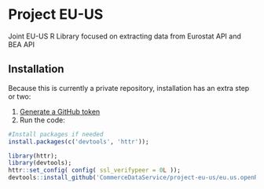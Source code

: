 # Project EU-US
Joint EU-US R Library focused on extracting data from Eurostat API and BEA API

## Installation
Because this is currently a private repository, installation has an extra step or two:

1. [Generate a GitHub token](https://github.com/settings/tokens)
2. Run the code:
```r 
#Install packages if needed
install.packages(c('devtools', 'httr'));

library(httr);
library(devtools);
httr::set_config( config( ssl_verifypeer = 0L ));
devtools::install_github('CommerceDataService/project-eu-us/eu.us.openR', auth_user='[your github user ID]', auth_token='[the token you just got]');
```
